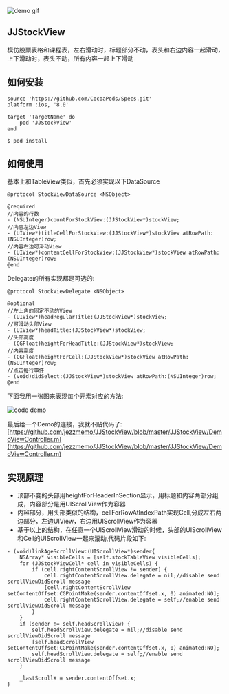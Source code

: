 ![demo gif](https://github.com/jezzmemo/JJStockView/raw/master/demo.gif)

## JJStockView
模仿股票表格和课程表，左右滑动时，标题部分不动，表头和右边内容一起滑动，上下滑动时，表头不动，所有内容一起上下滑动

## 如何安装

```
source 'https://github.com/CocoaPods/Specs.git'
platform :ios, '8.0'

target 'TargetName' do
    pod 'JJStockView'
end
```

```
$ pod install
```

## 如何使用

基本上和TableView类似，首先必须实现以下DataSource
```objc
@protocol StockViewDataSource <NSObject>

@required
//内容的行数
- (NSUInteger)countForStockView:(JJStockView*)stockView;
//内容左边View
- (UIView*)titleCellForStockView:(JJStockView*)stockView atRowPath:(NSUInteger)row;
//内容右边可滑动View
- (UIView*)contentCellForStockView:(JJStockView*)stockView atRowPath:(NSUInteger)row;
@end
```

Delegate的所有实现都是可选的:
```objc
@protocol StockViewDelegate <NSObject>

@optional
//左上角的固定不动的View
- (UIView*)headRegularTitle:(JJStockView*)stockView;
//可滑动头部View
- (UIView*)headTitle:(JJStockView*)stockView;
//头部高度
- (CGFloat)heightForHeadTitle:(JJStockView*)stockView;
//内容高度
- (CGFloat)heightForCell:(JJStockView*)stockView atRowPath:(NSUInteger)row;
//点击每行事件
- (void)didSelect:(JJStockView*)stockView atRowPath:(NSUInteger)row;
@end
```

下面我用一张图来表现每个元素对应的方法:

![code demo](https://raw.githubusercontent.com/jezzmemo/JJStockView/master/demo_code.png)

最后给一个Demo的连接，我就不贴代码了:
[https://github.com/jezzmemo/JJStockView/blob/master/JJStockView/DemoViewController.m](https://github.com/jezzmemo/JJStockView/blob/master/JJStockView/DemoViewController.m)


## 实现原理

* 顶部不变的头部用heightForHeaderInSection显示，用标题和内容两部分组成，内容部分是用UIScrollView作为容器
* 内容部分，用头部类似的结构，cellForRowAtIndexPath实现Cell,分成左右两边部分，左边UIView，右边用UIScrollView作为容器
* 基于以上的结构，在任意一个UIScrollView滑动的时候，头部的UIScrollView和Cell的UIScrollView一起来滚动,代码片段如下:
```objc
- (void)linkAgeScrollView:(UIScrollView*)sender{
    NSArray* visibleCells = [self.stockTableView visibleCells];
    for (JJStockViewCell* cell in visibleCells) {
        if (cell.rightContentScrollView != sender) {
            cell.rightContentScrollView.delegate = nil;//disable send scrollViewDidScroll message
            [cell.rightContentScrollView setContentOffset:CGPointMake(sender.contentOffset.x, 0) animated:NO];
            cell.rightContentScrollView.delegate = self;//enable send scrollViewDidScroll message
        }
    }
    if (sender != self.headScrollView) {
        self.headScrollView.delegate = nil;//disable send scrollViewDidScroll message
        [self.headScrollView setContentOffset:CGPointMake(sender.contentOffset.x, 0) animated:NO];
        self.headScrollView.delegate = self;//enable send scrollViewDidScroll message
    }
    
    _lastScrollX = sender.contentOffset.x;
}
```
